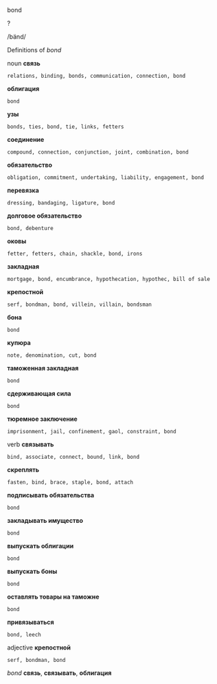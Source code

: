 bond

?

/bänd/

Definitions of _bond_

noun
**связь**

    relations, binding, bonds, communication, connection, bond
**облигация**

    bond
**узы**

    bonds, ties, bond, tie, links, fetters
**соединение**

    compound, connection, conjunction, joint, combination, bond
**обязательство**

    obligation, commitment, undertaking, liability, engagement, bond
**перевязка**

    dressing, bandaging, ligature, bond
**долговое обязательство**

    bond, debenture
**оковы**

    fetter, fetters, chain, shackle, bond, irons
**закладная**

    mortgage, bond, encumbrance, hypothecation, hypothec, bill of sale
**крепостной**

    serf, bondman, bond, villein, villain, bondsman
**бона**

    bond
**купюра**

    note, denomination, cut, bond
**таможенная закладная**

    bond
**сдерживающая сила**

    bond
**тюремное заключение**

    imprisonment, jail, confinement, gaol, constraint, bond

verb
**связывать**

    bind, associate, connect, bound, link, bond
**скреплять**

    fasten, bind, brace, staple, bond, attach
**подписывать обязательства**

    bond
**закладывать имущество**

    bond
**выпускать облигации**

    bond
**выпускать боны**

    bond
**оставлять товары на таможне**

    bond
**привязываться**

    bond, leech

adjective
**крепостной**

    serf, bondman, bond

_bond_
**связь**, **связывать**, **облигация**